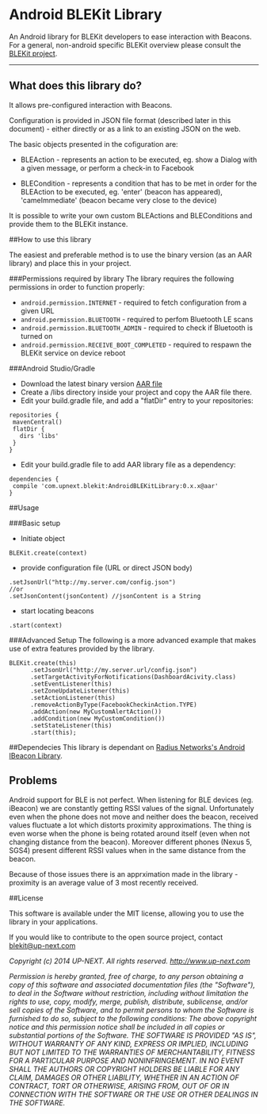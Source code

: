 # Android BLEKit Library

An Android library for BLEKit developers to ease interaction with Beacons. For a general, non-android specific BLEKit overview please consult the [BLEKit project](https://github.com/upnext/blekit).

---
## What does this library do?

It allows pre-configured interaction with Beacons. 

Configuration is provided in JSON file format (described later in this document) - either directly or as a link to an existing JSON on the web.

The basic objects presented in the cofiguration are:

* BLEAction - represents an action to be executed, eg. show a Dialog with a given message, or perform a check-in to Facebook

* BLECondition - represents a condition that has to be met in order for the BLEAction to be executed, eg. 'enter' (beacon has appeared), 'cameImmediate' (beacon became very close to the device)


It is possible to write your own custom BLEActions and BLEConditions and provide them to the BLEKit instance.

##How to use this library

The easiest and preferable method is to use the binary version (as an AAR library) and place this in your project.

###Permissions required by library
The library requires the following permissions in order to function properly:

* `android.permission.INTERNET` - required to fetch configuration from a given URL
* `android.permission.BLUETOOTH` - required to perfom Bluetooth LE scans
* `android.permission.BLUETOOTH_ADMIN` - required to check if Bluetooth is turned on
* `android.permission.RECEIVE_BOOT_COMPLETED` - required to respawn the BLEKit service on device reboot

###Android Studio/Gradle
* Download the latest binary version [AAR file](https://github.com/upnext/blekit-android/releases/download/v0.5.0/AndroidBLEKitLibrary-0.5.0.aar)
* Create a /libs directory inside your project and copy the AAR file there.
* Edit your build.gradle file, and add a "flatDir" entry to your repositories:

```
repositories {
 mavenCentral()
 flatDir {
   dirs 'libs'
 }
}
```
* Edit your build.gradle file to add AAR library file as a dependency:

```
dependencies {
 compile 'com.upnext.blekit:AndroidBLEKitLibrary:0.x.x@aar'
}
```


##Usage

###Basic setup
* Initiate object

````
BLEKit.create(context)
````

* provide configuration file (URL or direct JSON body)

````
.setJsonUrl("http://my.server.com/config.json")
//or
.setJsonContent(jsonContent) //jsonContent is a String
````

* start locating beacons

````
.start(context)
````


###Advanced Setup
The following is a more advanced example that makes use of extra features provided by the library.

````
BLEKit.create(this)
      .setJsonUrl("http://my.server.url/config.json")
      .setTargetActivityForNotifications(DashboardAcivity.class)
      .setEventListener(this)
      .setZoneUpdateListener(this)
      .setActionListener(this)
      .removeActionByType(FacebookCheckinAction.TYPE)
      .addAction(new MyCustomAlertAction())
      .addCondition(new MyCustomCondition())
      .setStateListener(this)
      .start(this);
````



##Dependecies
This library is dependant on [Radius Networks's Android IBeacon Library](https://github.com/RadiusNetworks/android-ibeacon-service	).

## Problems
Android support for BLE is not perfect. When listening for BLE devices (eg. iBeacon) we are constantly getting RSSI values of the signal.
Unfortunately even when the phone does not move and neither does the beacon, received values fluctuate a lot which distorts proximity approximations.
The thing is even worse when the phone is being rotated around itself (even when not changing distance from the beacon).
Moreover different phones (Nexus 5, SGS4) present different RSSI values when in the same distance from the beacon.

Because of those issues there is an apprximation made in the library - proximity is an average value of 3 most recently received.

##License 

This software is available under the MIT license, allowing you to use the library in your applications.

If you would like to contribute to the open source project, contact blekit@up-next.com

*Copyright (c) 2014 UP-NEXT. All rights reserved.
http://www.up-next.com*

*Permission is hereby granted, free of charge, to any person
obtaining a copy of this software and associated documentation
files (the "Software"), to deal in the Software without
restriction, including without limitation the rights to use,
copy, modify, merge, publish, distribute, sublicense, and/or sell
copies of the Software, and to permit persons to whom the
Software is furnished to do so, subject to the following
conditions:
The above copyright notice and this permission notice shall be
included in all copies or substantial portions of the Software.
THE SOFTWARE IS PROVIDED "AS IS", WITHOUT WARRANTY OF ANY KIND,
EXPRESS OR IMPLIED, INCLUDING BUT NOT LIMITED TO THE WARRANTIES
OF MERCHANTABILITY, FITNESS FOR A PARTICULAR PURPOSE AND
NONINFRINGEMENT. IN NO EVENT SHALL THE AUTHORS OR COPYRIGHT
HOLDERS BE LIABLE FOR ANY CLAIM, DAMAGES OR OTHER LIABILITY,
WHETHER IN AN ACTION OF CONTRACT, TORT OR OTHERWISE, ARISING
FROM, OUT OF OR IN CONNECTION WITH THE SOFTWARE OR THE USE OR
OTHER DEALINGS IN THE SOFTWARE.*
